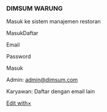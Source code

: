 ### DIMSUM WARUNG

Masuk ke sistem manajemen restoran

MasukDaftar

Email

Password

Masuk

Admin: admin@dimsum.com

Karyawan: Daftar dengan email lain

 [Edit with×](https://lovable.dev/projects/dcb55b7f-99b7-4c36-9130-e0e2db101e7f?utm_source=lovable-badge)